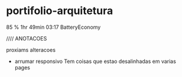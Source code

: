 # portifolio-arquitetura
 
85 % 
1hr 49min
03:17
BatteryEconomy




//// ANOTACOES

proxiams alteracoes

- arrumar responsivo
    Tem coisas que estao desalinhadas em varias pages
    


